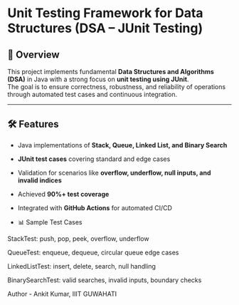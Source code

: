 # Unit Testing Framework for Data Structures (DSA – JUnit Testing)

## 📌 Overview
This project implements fundamental **Data Structures and Algorithms (DSA)** in Java with a strong focus on **unit testing using JUnit**.  
The goal is to ensure correctness, robustness, and reliability of operations through automated test cases and continuous integration.

---

## 🛠️ Features
-  Java implementations of **Stack, Queue, Linked List, and Binary Search**  
-  **JUnit test cases** covering standard and edge cases  
-  Validation for scenarios like **overflow, underflow, null inputs, and invalid indices**  
-  Achieved **90%+ test coverage**  
-  Integrated with **GitHub Actions** for automated CI/CD

-  📊 Sample Test Cases

StackTest: push, pop, peek, overflow, underflow

QueueTest: enqueue, dequeue, circular queue edge cases

LinkedListTest: insert, delete, search, null handling

BinarySearchTest: valid searches, invalid inputs, boundary checks

Author - Ankit Kumar,  IIIT GUWAHATI

